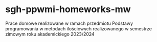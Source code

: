 # sgh-ppwmi-homeworks-mw
Prace domowe realizowane w ramach przedmiotu Podstawy programowania w metodach ilościowych realizowanego w semestrze zimowym roku akademickiego 2023/2024

